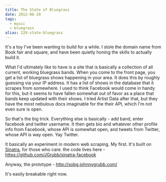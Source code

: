 ```yaml
---
title: The State of Bluegrass
date: 2012-06-29
tags: 
  - music
  - bluegrass
alias: 220-state-bluegrass
---
```


It's a toy I've been wanting to build for a while. I stole the domain name from Book fair and square, and have been quietly honing the skills to actually build it.

What I'd ultimately like to have is a site that is basically a collection of all current, working bluegrass bands. When you come to the front page, you get a list of bluegrass shows happening in your area. It does this by roughly guessing via your IP address. It has a list of shows in the database that it scrapes from somewhere. I used to think Facebook would come in handy for this, but it seems to have fallen somewhat out of favor as a place that bands keep updated with their shows. I tried Artist Data after that, but they have the most nebulous docs imaginable for the their API, which I'm not even sure is open.


So that's the big trick. Everything else is basically - add band, enter facebook and twitter username. It then gets bio and whatever other profile info from Facebook, whose API is somewhat open, and tweets from Twitter, whose API is way open. Yay Twitter.


It basically an experiment in modern web scraping. My first. It's built on [Sinatra](http://www.sinatrarb.com/), for those who care. the code lives here - <https://github.com/JGrubb/sinatra-facebook>


Anyway, the prototype - <http://sobg.johnnygrubb.com/>


It's easily breakable right now.


